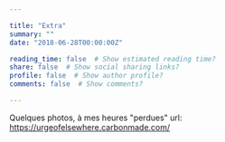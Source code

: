 ```yaml
---

title: "Extra"
summary: ""
date: "2018-06-28T00:00:00Z"

reading_time: false  # Show estimated reading time?
share: false  # Show social sharing links?
profile: false  # Show author profile?
comments: false  # Show comments?

---
```


Quelques photos, à mes heures "perdues" 
url: https://urgeofelsewhere.carbonmade.com/

